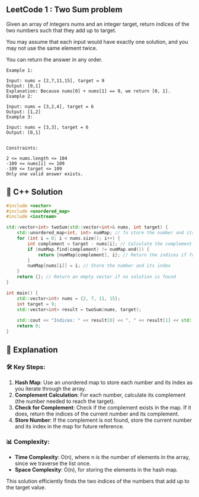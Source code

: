 ##  LeetCode 1 : Two Sum problem

Given an array of integers nums and an integer target, return indices of the two numbers such that they add up to target.

You may assume that each input would have exactly one solution, and you may not use the same element twice.

You can return the answer in any order.

 
```
Example 1:

Input: nums = [2,7,11,15], target = 9
Output: [0,1]
Explanation: Because nums[0] + nums[1] == 9, we return [0, 1].
Example 2:

Input: nums = [3,2,4], target = 6
Output: [1,2]
Example 3:

Input: nums = [3,3], target = 6
Output: [0,1]
 

Constraints:

2 <= nums.length <= 104
-109 <= nums[i] <= 109
-109 <= target <= 109
Only one valid answer exists.
```


## 📝 C++ Solution

```cpp
#include <vector>
#include <unordered_map>
#include <iostream>

std::vector<int> twoSum(std::vector<int>& nums, int target) {
    std::unordered_map<int, int> numMap; // To store the number and its index
    for (int i = 0; i < nums.size(); i++) {
        int complement = target - nums[i]; // Calculate the complement
        if (numMap.find(complement) != numMap.end()) {
            return {numMap[complement], i}; // Return the indices if found
        }
        numMap[nums[i]] = i; // Store the number and its index
    }
    return {}; // Return an empty vector if no solution is found
}

int main() {
    std::vector<int> nums = {2, 7, 11, 15};
    int target = 9;
    std::vector<int> result = twoSum(nums, target);
    
    std::cout << "Indices: " << result[0] << ", " << result[1] << std::endl;
    return 0;
}
```

## 🚀 Explanation

### 🛠️ Key Steps:
1. **Hash Map**: Use an unordered map to store each number and its index as you iterate through the array.
2. **Complement Calculation**: For each number, calculate its complement (the number needed to reach the target).
3. **Check for Complement**: Check if the complement exists in the map. If it does, return the indices of the current number and its complement.
4. **Store Number**: If the complement is not found, store the current number and its index in the map for future reference.

### 📊 Complexity:
- **Time Complexity**: O(n), where n is the number of elements in the array, since we traverse the list once.
- **Space Complexity**: O(n), for storing the elements in the hash map.

This solution efficiently finds the two indices of the numbers that add up to the target value.
